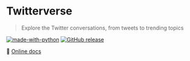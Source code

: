 # Twitterverse
> Explore the Twitter conversations, from tweets to trending topics

[![made-with-python](https://img.shields.io/badge/Made%20with-Python-blue.svg)](https://www.python.org/) [![GitHub release](https://img.shields.io/github/tag/MichaelCurrin/twitterverse.svg)](https://GitHub.com/MichaelCurrin/twitterverse/tags/)

:open_file_folder: [Online docs](https://michaelcurrin.github.io/twitterverse)
